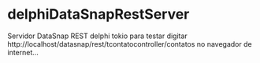 # delphiDataSnapRestServer
Servidor DataSnap REST
delphi tokio
para testar
digitar http://localhost/datasnap/rest/tcontatocontroller/contatos no navegador de internet...
